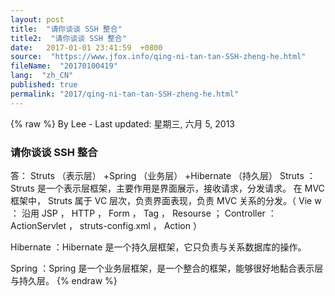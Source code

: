 ```yaml
---
layout: post
title:  "请你谈谈 SSH 整合"
title2:  "请你谈谈 SSH 整合"
date:   2017-01-01 23:41:59  +0800
source:  "https://www.jfox.info/qing-ni-tan-tan-SSH-zheng-he.html"
fileName:  "20170100419"
lang:  "zh_CN"
published: true
permalink: "2017/qing-ni-tan-tan-SSH-zheng-he.html"
---
```

{% raw %}
By Lee - Last updated: 星期三, 六月 5, 2013

### 请你谈谈 SSH 整合

答： Struts （表示层） +Spring （业务层） +Hibernate （持久层）
Struts ：Struts 是一个表示层框架，主要作用是界面展示，接收请求，分发请求。
在 MVC 框架中， Struts 属于 VC 层次，负责界面表现，负责 MVC 关系的分发。（ Vie w ：
沿用 JSP ， HTTP ， Form ， Tag ， Resourse ； Controller ： ActionServlet ， struts-config.xml ， Action ）

Hibernate ：Hibernate 是一个持久层框架，它只负责与关系数据库的操作。

Spring ：Spring 是一个业务层框架，是一个整合的框架，能够很好地黏合表示层与持久层。
{% endraw %}